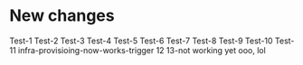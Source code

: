 # New changes
Test-1
Test-2
Test-3
Test-4
Test-5
Test-6
Test-7
Test-8
Test-9
Test-10
Test-11
infra-provisioing-now-works-trigger 12
13-not working yet ooo, lol